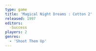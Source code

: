 ```yaml
---
type: game
title: 'Magical Night Dreams : Cotton 2'
released: 1997
editors: 
  -Success
players: 2
genres:
  - 'Shoot Them Up'
---
```

